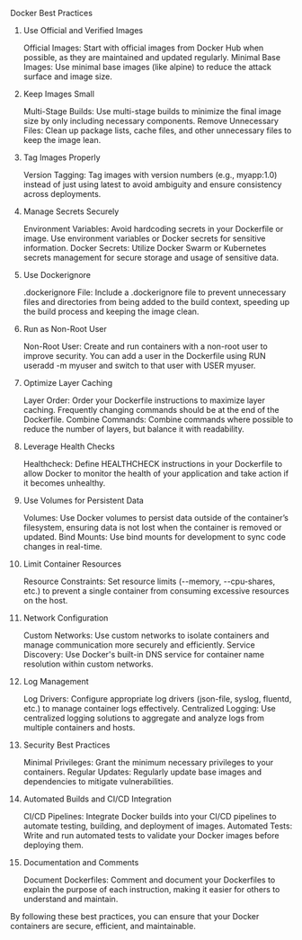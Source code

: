 Docker Best Practices
1. Use Official and Verified Images

    Official Images: Start with official images from Docker Hub when possible, as they are maintained and updated regularly.
    Minimal Base Images: Use minimal base images (like alpine) to reduce the attack surface and image size.

2. Keep Images Small

    Multi-Stage Builds: Use multi-stage builds to minimize the final image size by only including necessary components.
    Remove Unnecessary Files: Clean up package lists, cache files, and other unnecessary files to keep the image lean.

3. Tag Images Properly

    Version Tagging: Tag images with version numbers (e.g., myapp:1.0) instead of just using latest to avoid ambiguity and ensure consistency across deployments.

4. Manage Secrets Securely

    Environment Variables: Avoid hardcoding secrets in your Dockerfile or image. Use environment variables or Docker secrets for sensitive information.
    Docker Secrets: Utilize Docker Swarm or Kubernetes secrets management for secure storage and usage of sensitive data.

5. Use Dockerignore

    .dockerignore File: Include a .dockerignore file to prevent unnecessary files and directories from being added to the build context, speeding up the build process and keeping the image clean.

6. Run as Non-Root User

    Non-Root User: Create and run containers with a non-root user to improve security. You can add a user in the Dockerfile using RUN useradd -m myuser and switch to that user with USER myuser.

7. Optimize Layer Caching

    Layer Order: Order your Dockerfile instructions to maximize layer caching. Frequently changing commands should be at the end of the Dockerfile.
    Combine Commands: Combine commands where possible to reduce the number of layers, but balance it with readability.

8. Leverage Health Checks

    Healthcheck: Define HEALTHCHECK instructions in your Dockerfile to allow Docker to monitor the health of your application and take action if it becomes unhealthy.

9. Use Volumes for Persistent Data

    Volumes: Use Docker volumes to persist data outside of the container’s filesystem, ensuring data is not lost when the container is removed or updated.
    Bind Mounts: Use bind mounts for development to sync code changes in real-time.

10. Limit Container Resources

    Resource Constraints: Set resource limits (--memory, --cpu-shares, etc.) to prevent a single container from consuming excessive resources on the host.

11. Network Configuration

    Custom Networks: Use custom networks to isolate containers and manage communication more securely and efficiently.
    Service Discovery: Use Docker's built-in DNS service for container name resolution within custom networks.

12. Log Management

    Log Drivers: Configure appropriate log drivers (json-file, syslog, fluentd, etc.) to manage container logs effectively.
    Centralized Logging: Use centralized logging solutions to aggregate and analyze logs from multiple containers and hosts.

13. Security Best Practices

    Minimal Privileges: Grant the minimum necessary privileges to your containers.
    Regular Updates: Regularly update base images and dependencies to mitigate vulnerabilities.

14. Automated Builds and CI/CD Integration

    CI/CD Pipelines: Integrate Docker builds into your CI/CD pipelines to automate testing, building, and deployment of images.
    Automated Tests: Write and run automated tests to validate your Docker images before deploying them.

15. Documentation and Comments

    Document Dockerfiles: Comment and document your Dockerfiles to explain the purpose of each instruction, making it easier for others to understand and maintain.

By following these best practices, you can ensure that your Docker containers are secure, efficient, and maintainable.
